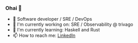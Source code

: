 ### Ohai 👋

- 🚀   Software developer / SRE / DevOps 
- 🔭   I'm currently working on: SRE / Observability @ trivago
- 🌱   I'm currently learning: Haskell and Rust
- 📫   How to reach me: [LinkedIn](https://www.linkedin.com/in/inga-feick-065bb2125/)
